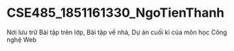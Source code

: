 # CSE485_1851161330_NgoTienThanh
Nơi lưu trữ Bài tập trên lớp, Bài tập về nhà, Dự án cuối kì của môn học Công nghệ Web
